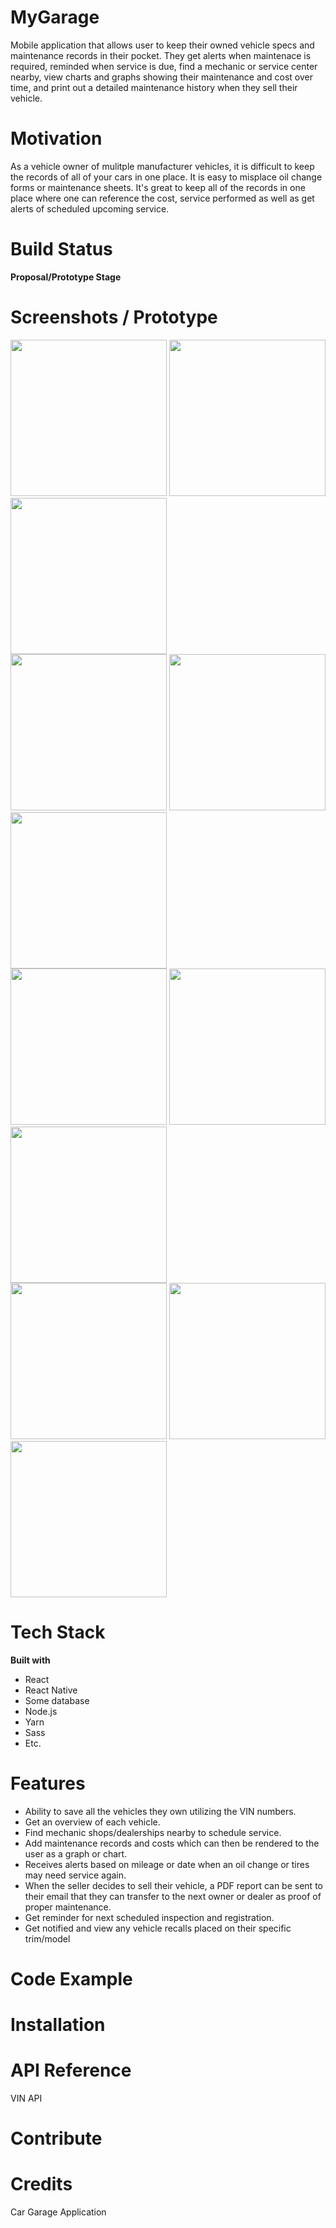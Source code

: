 # MyGarage

Mobile application that allows user to keep their owned vehicle specs and maintenance records in their pocket.  They get alerts when 
maintenace is required, reminded when service is due, find a mechanic or service center nearby, view charts and graphs showing their maintenance and cost over time, and print out a detailed maintenance history when they sell their vehicle.

# Motivation

As a vehicle owner of mulitple manufacturer vehicles, it is difficult to keep the records of all of your cars in one place.  It is easy to misplace oil change forms or maintenance sheets.  It's great to keep all of the records in one place where one can reference the cost, service performed as well as get alerts of scheduled upcoming service.


# Build Status

**Proposal/Prototype Stage**

# Screenshots / Prototype
<div class="row">
<img src="/assets/images/prototype/prototype_01.png" width="250">
<img src="/assets/images/prototype/prototype_02.png" width="250">
<img src="/assets/images/prototype/prototype_03.png" width="250">
  </div>
  <div class="row">
<img src="/assets/images/prototype/prototype_04.png" width="250">
<img src="/assets/images/prototype/prototype_05.png" width="250">
<img src="/assets/images/prototype/prototype_06.png" width="250">
  </div>
  <div class="row">
<img src="/assets/images/prototype/prototype_07.png" width="250">
<img src="/assets/images/prototype/prototype_08.png" width="250">
<img src="/assets/images/prototype/prototype_09.png" width="250">
  </div>
  <div class="row">
<img src="/assets/images/prototype/prototype_10.png" width="250">
<img src="/assets/images/prototype/prototype_11.png" width="250">
<img src="/assets/images/prototype/prototype_12.png" width="250">
  </div>


# Tech Stack

**Built with**

* React
* React Native
* Some database
* Node.js
* Yarn
* Sass
* Etc.

# Features
* Ability to save all the vehicles they own utilizing the VIN numbers.
* Get an overview of each vehicle.
* Find mechanic shops/dealerships nearby to schedule service.
* Add maintenance records and costs which can then be rendered to the user as a graph or chart.
* Receives alerts based on mileage or date when an oil change or tires may need service again.
* When the seller decides to sell their vehicle, a PDF report can be sent to their email that they can transfer to 
  the next owner or dealer as proof of proper maintenance.
* Get reminder for next scheduled inspection and registration.
* Get notified and view any vehicle recalls placed on their specific trim/model

# Code Example

# Installation

# API Reference

VIN API

# Contribute

# Credits


Car Garage Application
